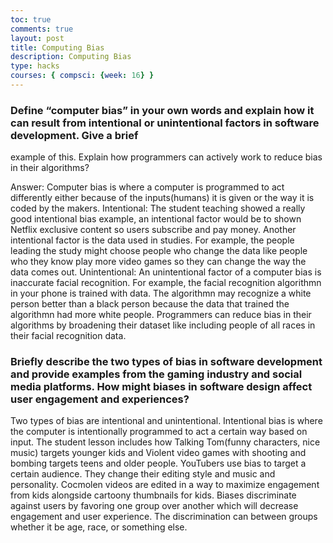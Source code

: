 ```yaml
---
toc: true 
comments: true 
layout: post
title: Computing Bias
description: Computing Bias
type: hacks
courses: { compsci: {week: 16} } 
---
```


### Define “computer bias” in your own words and explain how it can result from intentional or unintentional factors in software development. Give a brief 
example of this. Explain how programmers can actively work to reduce bias in their algorithms?

Answer: Computer bias is where a computer is programmed to act differently either because of the inputs(humans) it is given or the way it is coded by the makers.
Intentional: The student teaching showed a really good intentional bias example, an intentional factor would be to shown Netflix exclusive content so users subscribe and pay money. Another intentional factor is the data used in studies. For example, the people leading the study might choose people who change the data like people who they know play more video games so they can change the way the data comes out.
Unintentional: An unintentional factor of a computer bias is inaccurate facial recognition. For example, the facial recognition algorithmn in your phone is trained with data. The algorithmn may recognize a white person better than a black person because the data that trained the algorithmn had more white people.
Programmers can reduce bias in their algorithms by broadening their dataset like including people of all races in their facial recognition data.

### Briefly describe the two types of bias in software development and provide examples from the gaming industry and social media platforms. How might biases in software design affect user engagement and experiences?

Two types of bias are intentional and unintentional. Intentional bias is where the computer is intentionally programmed to act a certain way based on input. The student lesson includes how Talking Tom(funny characters, nice music) targets younger kids and Violent video games with shooting and bombing targets teens and older people.
YouTubers use bias to target a certain audience. They change their editing style and music and personality. Cocmolen videos are edited in a way to maximize engagement from kids alongside cartoony thumbnails for kids.
Biases discriminate against users by favoring one group over another which will decrease engagement and user experience. The discrimination can between groups whether it be age, race, or something else.